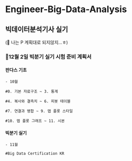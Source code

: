 # Engineer-Big-Data-Analysis
## 빅데이터분석기사 실기

(🚨 나는 P 계획대로 되지않지...ㅎ)

### 📍12월 2일 빅분기 실기 시험 준비 계획서

#### 판다스 기초

	- 10월

	#0. 기본 자료구조 ~ 3. 통계

	#4. 복사와 결측치 ~ 6. 피봇 테이블

	#7. 연결과 병합 ~ 9. 맵 플롯 스타일

	#10. 맵 플롯 그래프 ~ 11. 시본

#### 빅분기 실기

	- 11월
	
	#Big Data Certification KR